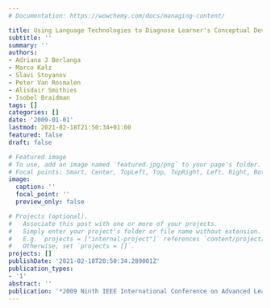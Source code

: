 ```yaml
---
# Documentation: https://wowchemy.com/docs/managing-content/

title: Using Language Technologies to Diagnose Learner's Conceptual Development
subtitle: ''
summary: ''
authors:
- Adriana J Berlanga
- Marco Kalz
- Slavi Stoyanov
- Peter Van Rosmalen
- Alisdair Smithies
- Isobel Braidman
tags: []
categories: []
date: '2009-01-01'
lastmod: 2021-02-18T21:50:34+01:00
featured: false
draft: false

# Featured image
# To use, add an image named `featured.jpg/png` to your page's folder.
# Focal points: Smart, Center, TopLeft, Top, TopRight, Left, Right, BottomLeft, Bottom, BottomRight.
image:
  caption: ''
  focal_point: ''
  preview_only: false

# Projects (optional).
#   Associate this post with one or more of your projects.
#   Simply enter your project's folder or file name without extension.
#   E.g. `projects = ["internal-project"]` references `content/project/deep-learning/index.md`.
#   Otherwise, set `projects = []`.
projects: []
publishDate: '2021-02-18T20:50:34.289001Z'
publication_types:
- '1'
abstract: ''
publication: '*2009 Ninth IEEE International Conference on Advanced Learning Technologies*'
---
```

